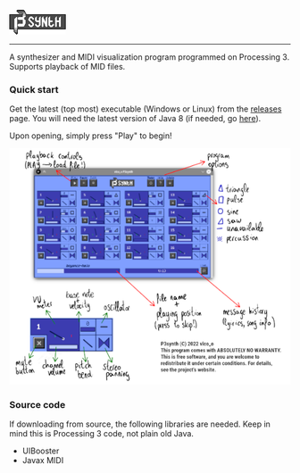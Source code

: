 ![](data/graphics/logo.png)

---

A synthesizer and MIDI visualization program programmed on Processing 3.
Supports playback of MID files.

### Quick start
Get the latest (top most) executable (Windows or Linux) from the [releases](https://github.com/vlcoo/P3synth/releases) page. You will need the latest version of Java 8 (if needed, go [here](https://java.com/en/download/)).

Upon opening, simply press "Play" to begin!

![Instructions](data/graphics/help.png)

### Source code
If downloading from source, the following libraries are needed. Keep in mind this is Processing 3 code, not plain old Java.
- UIBooster
- Javax MIDI
